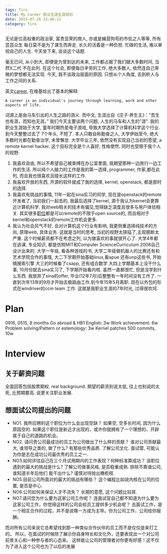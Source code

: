 ```yaml
---
tags: firo
title: My Career 职业生涯生涯规划
date: 2015-07-26 15:46:11
category: firo
---
```


无论是位高权重的政治家, 富贵显荣的商人, 亦或是蝇营狗苟的市侩之人等等, 所有芸芸众生
每日莫不是为了谋生而奔走. 长久的活着是一种负担.
忙碌的生活, 难以审视自己的人生. 今天坐下来, 谈谈这个话题.

毫无已问, 从小到大, 即便是为曾到达的未来, 工作都占据了我们据大多数时间, 当然X二代
不在此列. 在这个社会, 即便每日辛劳的工作, 绝大多数人, 依然连自己卑微的梦想都无法实现.
今天, 我不谈政治层面的原因. 只想从个人角度, 去剖析人与工作之间的关系.

英文[career](https://en.wikipedia.org/wiki/Career), 在维基给出了基本的解释:

	A career is an individual's journey through learning, work and other aspects of life.
词源上是由马车引出的人生之路的涵义. 而中文, 生涯出自《庄子·养生主》：“吾生也有涯，而知也无涯。”
我们今天主要谈两个问题, 人生的马车和人生的"涯".
我的职业生涯始于大学, 童年时期热爱电子游戏, 导致大学选择了计算机科学这个行业. 到今天整整过去了
7个年头, 不短了. 本人只敢自称勤奋之人, 大学伊始至今, 绝大多数时光都在勤奋治学, 未曾懈怠.
大学毕业三年, 依然没有实现自己当初的愿望, a remote kernel hacker. 这个目标完全是个人喜好, 性格使然.
同时也受限于我个人的视野.
1. 我喜欢自由, 所以不希望自己被束缚在办公室里面, 我期望那种一边旅行一边工作的生活.
所以纯个人脑力的工作是我的第一选择, programmer, 作家,都在此列, 而且我也很喜欢且擅长这样的工作.
2. 我喜欢开放的东西, 开源的软件就成了我的选择, kernel, openstack, 都是那时的选择.
3. 我喜欢有挑战的事情, 11年一起在sina实习的同学, 现在是openstack的remote开发者了, 
当初我们一起去的, 我最后选择了kernel, 源于我认为kernel会更靠近计算机科学.
我对web相关的技术有偏见,觉得缺乏深度且很多与用户体验相关.
其实很多[职位](http://careers.stackoverflow.com/jobs/remote)都是可以remote的不限于open source的, 而且相对于
kernel和openstack的remote工作机会更多. 
4. 我认为社会风气不好, 会对计算机这个行业有影响, 我更侧重选择纯技术的方向, 原理web, 具体业务.
这就是当时的思考, 当初的视野太狭隘了,主观臆断太严重.
这个时候薪资都不在考虑之列, 以为做喜欢的事就很开心了.
大学4年都在逃课, 专业知识, 都是仿照MIT和Computer ScienceCurriculum 2008自己设计出来的.
大学一年级, 看各种游戏的书, 
大学二年级做机器人的比赛还有和艺术学院合作的事情, 
大二下学期开始基础linux,看apue 还有unp这些书, 开始搞搜索引擎
大三的时候看了csapp, 还有组合数学
大四上学期基本上没干什么事, 10月份就去sina实习了, 下学期开始看内核.
虽然一直都很忙, 但是没学到什么东西. 
我放弃了sina的offer, 毕业(12年7月)后整整有一年时间没有工作了.
一直到次年13年的9月才开始去极路由工作.到今年15年5月离职.
现在以外包的形式在windriver的ccm team 工作.
这就是我职业生涯的7年时光, 过得很坎坷. 

# Plan
0916, 0515, 8 months
Go abroad & HB1
English: 3w
Work achievement: 6w
Problem solving/Pattern or estemology: 3w
Kernel patches 500 commits, 10w

# Interview
## 关于薪资问题
全面回答包括股票期权. 
real background.
期望的薪资别说太低, 往上也别说的太死, 比预期要高.
说更关注职业发展.

## 想面试公司提出的问题
* NO1. 我所应聘的这个职位为什么会出现空缺？
如果空, 空多长时间, 因为什么原因空的.
如果这个职位是新近才出现的，或许你就拥有了一个理想的、开辟属于自己的道路的机会。
* NO2. 请问贵公司最成功的员工为公司做出了什么样的贡献？
谁对公司贡献最大, 谁领导之类的, 做了什么? 有那些优秀品质. 了解公司文化.
面试管, 可能认为你是志在成功公司最优秀的员工之一.
* NO3.如何评估自己在三个月试用期内的工作表现？何种标准算成功？
该职位遇到的最大的挑战是什么?
了解公司做事风格, 是否稳重成熟. 排除不靠谱公司, 谁知道半年后他们
能干出什么? 谨慎对待抛出橄榄枝.
* NO5.目前公司所面对的最大的挑战有哪些？
这个编程比如说内核在公司的位置, 是否是中心.
* NO6.公司如何来保证人才不流失？
长期的意愿, 这个问题比较屌.
* NO7.请问您为什么要为这家公司工作呢？
连面试官自己都不知道为什么要为这家公司工作，你觉得这样的公司会给员工提供多少机会呢？
去面试工作，是一个相互合作的过程，并不是说哪一方成为主导。你为公司工作，公司给你报酬。

而对所有公司来说它总希望找到那一种类似合作伙伴的员工而不是仅仅是来打工的。
所以，在面试的时候除了展示你自身特长和文化外，还要表现出一个对公司前景关心和一种参与者的心态来。
这样能让公司的管理者对你更有好感！这不仅为了进入这个公司也为了以后的发展
